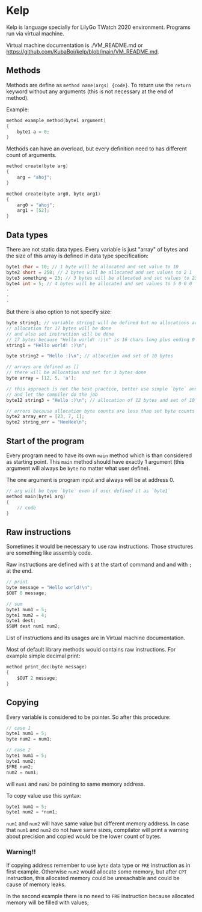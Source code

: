 # Kelp

Kelp is language specially for LilyGo TWatch 2020 environment. Programs run via virtual machine.

Virtual machine documentation is ./VM_README.md or https://github.com/KubaBoi/kelp/blob/main/VM_README.md.

## Methods

Methods are define as `method name(args) {code}`. To return use the `return` keyword without any arguments (this is not necessary at the end of method).

Example:

```c
method example_method(byte1 argument)
{
    byte1 a = 0;
}
```

Methods can have an overload, but every definition need to has different count of arguments.

```c
method create(byte arg)
{
    arg = "ahoj";
}

method create(byte arg0, byte arg1)
{
    arg0 = "ahoj";
    arg1 = [52];
}
```

## Data types

There are not static data types. Every variable is just "array" of bytes and the size of this array is defined in data type specification:

```c
byte1 char = 10; // 1 byte will be allocated and set value to 10
byte2 short = 258; // 2 bytes will be allocated and set values to 2 1
byte3 something = 23; // 3 bytes will be allocated and set values to 23 0 0
byte4 int = 5; // 4 bytes will be allocated and set values to 5 0 0 0
.
.
.
```

But there is also option to not specify size:

```c
byte string1; // variable string1 will be defined but no allocations are done
// allocation for 17 bytes will be done
// and also set instruction will be done
// 17 bytes because "Hello world! :)\n" is 16 chars long plus ending 0
string1 = "Hello world! :)\n"; 

byte string2 = "Hello :)\n"; // allocation and set of 10 bytes

// arrays are defined as []
// there will be allocation and set for 3 bytes done
byte array = [12, 5, 'a'];

// this approach is not the best practice, better use simple `byte` annotation
// and let the compiler do the job
byte12 string3 = "Hello :)\n"; // allocation of 12 bytes and set of 10 bytes

// errors because allocation byte counts are less than set byte counts
byte2 array_err = [23, 7, 1];
byte2 string_err = "HeeHee\n";
```

## Start of the program

Every program need to have its own `main` method which is than considered as starting point. This `main` method should have exactly 1 argument (this argument will always be `byte` no matter what user define).

The one argument is program input and always will be at address 0.

```c
// arg will be type `byte` even if user defined it as `byte1`
method main(byte1 arg)
{
    // code
}
```

## Raw instructions

Sometimes it would be necessary to use raw instructions. Those structures are something like assembly code. 

Raw instructions are defined with `$` at the start of command and and with `;` at the end.

```c
// print
byte message = "Hello world!\n";
$OUT 0 message;

// sum
byte1 num1 = 5;
byte1 num2 = 4;
byte1 dest;
$SUM dest num1 num2;
```

List of instructions and its usages are in Virtual machine documentation.

Most of default library methods would contains raw instructions. For example simple decimal print:

```c
method print_dec(byte message)
{ 
    $OUT 2 message; 
}
```

## Copying

Every variable is considered to be pointer. So after this procedure:

```c
// case 1
byte1 num1 = 5;
byte num2 = num1;

// case 2
byte1 num1 = 5;
byte1 num2;
$FRE num2;
num2 = num1;
```

will `num1` and `num2` be pointing to same memory address.

To copy value use this syntax:

```c
byte1 num1 = 5;
byte1 num2 = *num1;
```

`num1` and `num2` will have same value but different memory address. In case that `num1` and `num2` do not have same sizes, compilator will print a warning about precision and copied would be the lower count of bytes. 

### Warning!!

If copying address remember to use `byte` data type or `FRE` instruction as in first example. Otherwise `num2` would allocate some memory, but after `CPT` instruction, this allocated memory could be unreachable and could be cause of memory leaks.

In the second example there is no need to `FRE` instruction because allocated memory will be filled with values;
